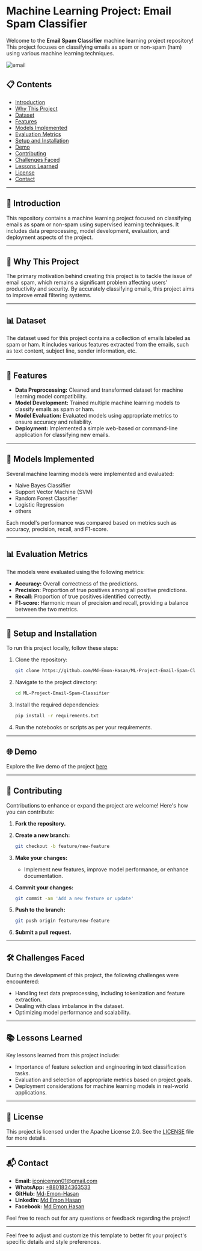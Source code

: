 # Machine Learning Project: Email Spam Classifier

Welcome to the **Email Spam Classifier** machine learning project repository! This project focuses on classifying emails as spam or non-spam (ham) using various machine learning techniques.

![email](https://github.com/user-attachments/assets/bb235a1a-ffcb-46a3-8023-2f1625f86fbf)

## 📋 Contents

- [Introduction](#introduction)
- [Why This Project](#why-this-project)
- [Dataset](#dataset)
- [Features](#features)
- [Models Implemented](#models-implemented)
- [Evaluation Metrics](#evaluation-metrics)
- [Setup and Installation](#setup-and-installation)
- [Demo](#demo)
- [Contributing](#contributing)
- [Challenges Faced](#challenges-faced)
- [Lessons Learned](#lessons-learned)
- [License](#license)
- [Contact](#contact)

---

## 📖 Introduction

This repository contains a machine learning project focused on classifying emails as spam or non-spam using supervised learning techniques. It includes data preprocessing, model development, evaluation, and deployment aspects of the project.

---

## 🎯 Why This Project

The primary motivation behind creating this project is to tackle the issue of email spam, which remains a significant problem affecting users' productivity and security. By accurately classifying emails, this project aims to improve email filtering systems.

---

## 📊 Dataset

The dataset used for this project contains a collection of emails labeled as spam or ham. It includes various features extracted from the emails, such as text content, subject line, sender information, etc.

---

## 🌟 Features

- **Data Preprocessing:** Cleaned and transformed dataset for machine learning model compatibility.
- **Model Development:** Trained multiple machine learning models to classify emails as spam or ham.
- **Model Evaluation:** Evaluated models using appropriate metrics to ensure accuracy and reliability.
- **Deployment:** Implemented a simple web-based or command-line application for classifying new emails.

---

## 🧠 Models Implemented

Several machine learning models were implemented and evaluated:

- Naive Bayes Classifier
- Support Vector Machine (SVM)
- Random Forest Classifier
- Logistic Regression
- others

Each model's performance was compared based on metrics such as accuracy, precision, recall, and F1-score.

---

## 📊 Evaluation Metrics

The models were evaluated using the following metrics:

- **Accuracy:** Overall correctness of the predictions.
- **Precision:** Proportion of true positives among all positive predictions.
- **Recall:** Proportion of true positives identified correctly.
- **F1-score:** Harmonic mean of precision and recall, providing a balance between the two metrics.

---

## 🚀 Setup and Installation

To run this project locally, follow these steps:

1. Clone the repository:

   ```bash
   git clone https://github.com/Md-Emon-Hasan/ML-Project-Email-Spam-Classifier.git
   ```

2. Navigate to the project directory:

   ```bash
   cd ML-Project-Email-Spam-Classifier
   ```

3. Install the required dependencies:

   ```bash
   pip install -r requirements.txt
   ```

4. Run the notebooks or scripts as per your requirements.

---

## 🌐 Demo

Explore the live demo of the project [here](https://ml-project-email-spam-classifier-rkcfj3h45wryrzrndte8hp.streamlit.app/) 

---

## 🤝 Contributing

Contributions to enhance or expand the project are welcome! Here's how you can contribute:

1. **Fork the repository.**
2. **Create a new branch:**

   ```bash
   git checkout -b feature/new-feature
   ```

3. **Make your changes:**

   - Implement new features, improve model performance, or enhance documentation.

4. **Commit your changes:**

   ```bash
   git commit -am 'Add a new feature or update'
   ```

5. **Push to the branch:**

   ```bash
   git push origin feature/new-feature
   ```

6. **Submit a pull request.**

---

## 🛠️ Challenges Faced

During the development of this project, the following challenges were encountered:

- Handling text data preprocessing, including tokenization and feature extraction.
- Dealing with class imbalance in the dataset.
- Optimizing model performance and scalability.

---

## 📚 Lessons Learned

Key lessons learned from this project include:

- Importance of feature selection and engineering in text classification tasks.
- Evaluation and selection of appropriate metrics based on project goals.
- Deployment considerations for machine learning models in real-world applications.

---

## 📄 License

This project is licensed under the Apache License 2.0. See the [LICENSE](LICENSE) file for more details.

---

## 📬 Contact

- **Email:** [iconicemon01@gmail.com](mailto:iconicemon01@gmail.com)
- **WhatsApp:** [+8801834363533](https://wa.me/8801834363533)
- **GitHub:** [Md-Emon-Hasan](https://github.com/Md-Emon-Hasan)
- **LinkedIn:** [Md Emon Hasan](https://www.linkedin.com/in/md-emon-hasan)
- **Facebook:** [Md Emon Hasan](https://www.facebook.com/mdemon.hasan2001/)

Feel free to reach out for any questions or feedback regarding the project!

---

Feel free to adjust and customize this template to better fit your project's specific details and style preferences.
